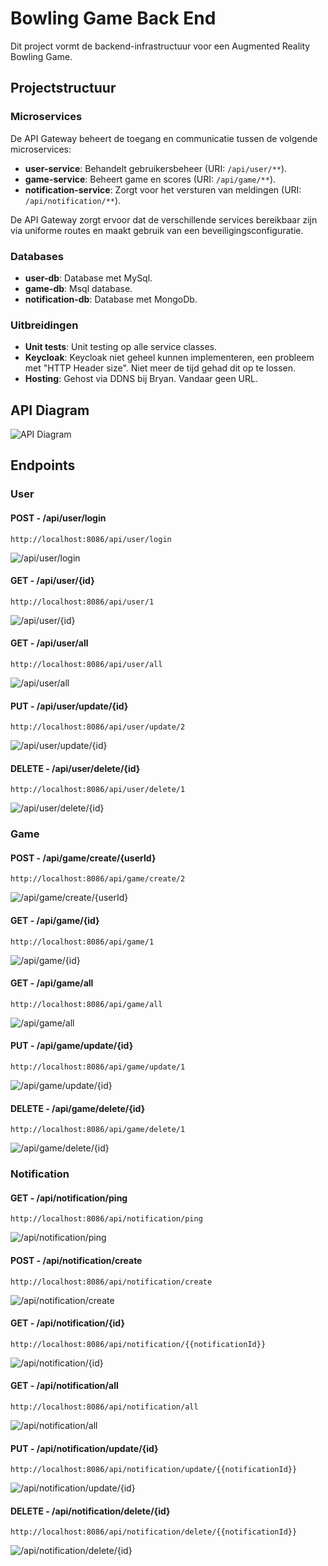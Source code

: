 # Bowling Game Back End

Dit project vormt de backend-infrastructuur voor een Augmented Reality Bowling Game.
## Projectstructuur

### Microservices

De API Gateway beheert de toegang en communicatie tussen de volgende microservices:

- **user-service**: Behandelt gebruikersbeheer (URI: `/api/user/**`).
- **game-service**: Beheert game en scores (URI: `/api/game/**`).
- **notification-service**: Zorgt voor het versturen van meldingen (URI: `/api/notification/**`).

De API Gateway zorgt ervoor dat de verschillende services bereikbaar zijn via uniforme routes en maakt gebruik van een beveiligingsconfiguratie.

### Databases
- **user-db**: Database met MySql.
- **game-db**: Msql database.
- **notification-db**: Database met MongoDb.

### Uitbreidingen
- **Unit tests**: Unit testing op alle service classes.
- **Keycloak**: Keycloak niet geheel kunnen implementeren, een probleem met "HTTP Header size". Niet meer de tijd gehad dit op te lossen.
- **Hosting**: Gehost via DDNS bij Bryan. Vandaar geen URL.

## API Diagram

![API Diagram](./assets/API%20Diagram.png)

## Endpoints

### User
#### POST - /api/user/login
```text
http://localhost:8086/api/user/login
```
![/api/user/login](./assets/Endpoint%20screenshots/CreateUser.png)

#### GET - /api/user/{id}
```text
http://localhost:8086/api/user/1
```
![/api/user/{id}](./assets/Endpoint%20screenshots/GetUserById.png)

#### GET - /api/user/all
```text
http://localhost:8086/api/user/all
```
![/api/user/all](./assets/Endpoint%20screenshots/GetAllUsers.png)

#### PUT - /api/user/update/{id}
```text
http://localhost:8086/api/user/update/2
```
![/api/user/update/{id}](./assets/Endpoint%20screenshots/UpdateUser.png)

#### DELETE - /api/user/delete/{id}
```text
http://localhost:8086/api/user/delete/1
```
![/api/user/delete/{id}](./assets/Endpoint%20screenshots/DeleteUser.png)

### Game
#### POST - /api/game/create/{userId}
```text
http://localhost:8086/api/game/create/2
```
![/api/game/create/{userId}](./assets/Endpoint%20screenshots/CreateGame.png)

#### GET - /api/game/{id}
```text
http://localhost:8086/api/game/1
```
![/api/game/{id}](./assets/Endpoint%20screenshots/GetGameById.png)

#### GET - /api/game/all
```text
http://localhost:8086/api/game/all
```
![/api/game/all](./assets/Endpoint%20screenshots/GetAllGames.png)

#### PUT - /api/game/update/{id}
```text
http://localhost:8086/api/game/update/1
```
![/api/game/update/{id}](./assets/Endpoint%20screenshots/UpdateGame.png)

#### DELETE - /api/game/delete/{id}
```text
http://localhost:8086/api/game/delete/1
```
![/api/game/delete/{id}](./assets/Endpoint%20screenshots/DeleteGame.png)

### Notification
#### GET - /api/notification/ping
```text
http://localhost:8086/api/notification/ping
```
![/api/notification/ping](./assets/Endpoint%20screenshots/PingNotification.png)

#### POST - /api/notification/create
```text
http://localhost:8086/api/notification/create
```
![/api/notification/create](./assets/Endpoint%20screenshots/CreateNotification.png)

#### GET - /api/notification/{id}
```text
http://localhost:8086/api/notification/{{notificationId}}
```
![/api/notification/{id}](./assets/Endpoint%20screenshots/GetNotificationById.png)

#### GET - /api/notification/all
```text
http://localhost:8086/api/notification/all
```
![/api/notification/all](./assets/Endpoint%20screenshots/GetAllNotifications.png)

#### PUT - /api/notification/update/{id}
```text
http://localhost:8086/api/notification/update/{{notificationId}}
```
![/api/notification/update/{id}](./assets/Endpoint%20screenshots/UpdateNotification.png)

#### DELETE - /api/notification/delete/{id}
```text
http://localhost:8086/api/notification/delete/{{notificationId}}
```
![/api/notification/delete/{id}](./assets/Endpoint%20screenshots/DeleteNotification.png)